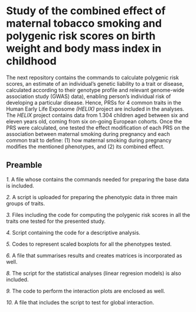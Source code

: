 # Study of the combined effect of maternal tobacco smoking and polygenic risk scores on birth weight and body mass index in childhood 

The next repository contains the commands to calculate polygenic risk scores, an estimate of an individual’s genetic liability to a trait or disease, calculated according to their genotype profile and relevant genome-wide association study (GWAS) data), enabling person’s individual risk of developing a particular disease. 
Hence, PRSs for 4 common traits in the Human Early Life Exposome *(HELIX)* project are included in the analyses. The *HELIX* project contains data from 1.304 children aged between six and eleven years old, coming from six on-going European cohorts. Once the PRS were calculated, one tested the effect modification of each PRS on the association between maternal smoking during pregnancy and each common trait to define: (1) how maternal smoking during pregnancy modifies the mentioned phenotypes, and (2) its combined effect. 

## Preamble

*1.* A file whose contains the commands needed for preparing the base data is included.

*2.* A script is uploaded for preparing the phenotypic data in three main groups of traits. 

*3.* Files including the code for computing the polygenic risk scores in all the traits one tested for the presented study. 

*4.* Script containing the code for a descriptive analysis.

*5.* Codes to represent scaled boxplots for all the phenotypes tested. 

*6.* A file that summarises results and creates matrices is incorporated as well. 

*8.* The script for the statistical analyses (linear regresion models) is also included. 

*9.* The code to perform the interaction plots are enclosed as well. 

*10.* A file that includes the script to test for global interaction. 






